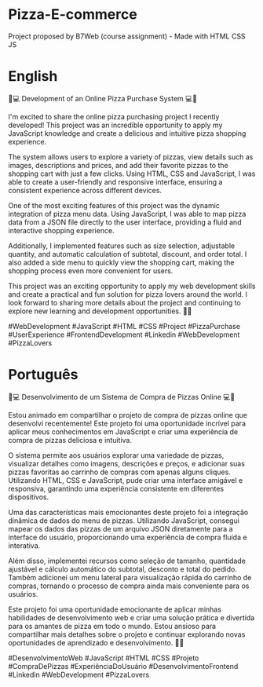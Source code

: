 # Pizza-E-commerce
 Project proposed by B7Web (course assignment) - Made with HTML CSS JS
# English
🍕💻 Development of an Online Pizza Purchase System 💻🍕

I'm excited to share the online pizza purchasing project I recently developed! This project was an incredible opportunity to apply my JavaScript knowledge and create a delicious and intuitive pizza shopping experience.

The system allows users to explore a variety of pizzas, view details such as images, descriptions and prices, and add their favorite pizzas to the shopping cart with just a few clicks. Using HTML, CSS and JavaScript, I was able to create a user-friendly and responsive interface, ensuring a consistent experience across different devices.

One of the most exciting features of this project was the dynamic integration of pizza menu data. Using JavaScript, I was able to map pizza data from a JSON file directly to the user interface, providing a fluid and interactive shopping experience.

Additionally, I implemented features such as size selection, adjustable quantity, and automatic calculation of subtotal, discount, and order total. I also added a side menu to quickly view the shopping cart, making the shopping process even more convenient for users.

This project was an exciting opportunity to apply my web development skills and create a practical and fun solution for pizza lovers around the world. I look forward to sharing more details about the project and continuing to explore new learning and development opportunities. 🚀✨

#WebDevelopment #JavaScript #HTML #CSS #Project #PizzaPurchase #UserExperience #FrontendDevelopment #Linkedin #WebDevelopment #PizzaLovers

# Português
🍕💻 Desenvolvimento de um Sistema de Compra de Pizzas Online 💻🍕

Estou animado em compartilhar o projeto de compra de pizzas online que desenvolvi recentemente! Este projeto foi uma oportunidade incrível para aplicar meus conhecimentos em JavaScript e criar uma experiência de compra de pizzas deliciosa e intuitiva.

O sistema permite aos usuários explorar uma variedade de pizzas, visualizar detalhes como imagens, descrições e preços, e adicionar suas pizzas favoritas ao carrinho de compras com apenas alguns cliques. Utilizando HTML, CSS e JavaScript, pude criar uma interface amigável e responsiva, garantindo uma experiência consistente em diferentes dispositivos.

Uma das características mais emocionantes deste projeto foi a integração dinâmica de dados do menu de pizzas. Utilizando JavaScript, consegui mapear os dados das pizzas de um arquivo JSON diretamente para a interface do usuário, proporcionando uma experiência de compra fluída e interativa.

Além disso, implementei recursos como seleção de tamanho, quantidade ajustável e cálculo automático do subtotal, desconto e total do pedido. Também adicionei um menu lateral para visualização rápida do carrinho de compras, tornando o processo de compra ainda mais conveniente para os usuários.

Este projeto foi uma oportunidade emocionante de aplicar minhas habilidades de desenvolvimento web e criar uma solução prática e divertida para os amantes de pizza em todo o mundo. Estou ansioso para compartilhar mais detalhes sobre o projeto e continuar explorando novas oportunidades de aprendizado e desenvolvimento. 🚀✨

#DesenvolvimentoWeb #JavaScript #HTML #CSS #Projeto #CompraDePizzas #ExperiênciaDoUsuário #DesenvolvimentoFrontend #Linkedin #WebDevelopment #PizzaLovers
